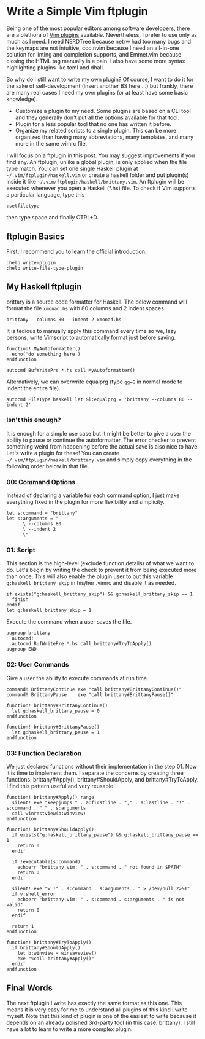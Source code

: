 # Write a Simple Vim ftplugin

Being one of the most popular editors among software developers, there are a plethora of [Vim plugins](https://vimawesome.com/) available. Nevertheless, I prefer to use only as much as I need. I need NERDTree because netrw had too many bugs and the keymaps are not intuitive, coc.nvim because I need an all-in-one solution for linting and completion supports, and Emmet.vim because closing the HTML tag manually is a pain. I also have some more syntax highlighting plugins like toml and dhall.

So why do I still want to write my own plugin? Of course, I want to do it for the sake of self-development (insert another BS here ...) but frankly, there are many real cases I need my own plugins (or at least have some basic knowledge).

- Customize a plugin to my need. Some plugins are based on a CLI tool and they generally don't put all the options available for that tool.
- Plugin for a less popular tool that no one has written it before.
- Organize my related scripts to a single plugin. This can be more organized than having many abbreviations, many templates, and many more in the same .vimrc file.

I will focus on a ftplugin in this post. You may suggest improvements if you find any. An ftplugin, unlike a global plugin, is only applied when the file type match. You can set one single Haskell plugin at `~/.vim/ftplugin/haskell.vim` or create a haskell folder and put plugin(s) inside it like `~/.vim/ftplugin/haskell/brittany.vim`. An ftplugin will be executed whenever you open a Haskell (\*.hs) file. To check if Vim supports a particular language, type this

```vim
:setfiletype
```

then type space and finally CTRL+D.

## ftplugin Basics

First, I recommend you to learn the official introduction.

```vim
:help write-plugin
:help write-file-type-plugin
```

## My Haskell ftplugin

brittary is a source code formatter for Haskell. The below command will format the file `xmonad.hs` with 80 columns and 2 indent spaces.

```
brittany --columns 80 --indent 2 xmonad.hs
```

It is tedious to manually apply this command every time so we, lazy persons, write Vimscript to automatically format just before saving.

```vim
function! MyAutoformatter()
  echo('do something here')
endfunction

autocmd BufWritePre *.hs call MyAutoformatter()
```

Alternatively, we can overwrite equalprg (type `gg=G` in normal mode to indent the entire file).

```vim
autocmd FileType haskell let &l:equalprg = 'brittany --columns 80 --indent 2'
```

### Isn't this enough?

It is enough for a simple use case but it might be better to give a user the ability to pause or continue the autoformatter. The error checker to prevent something weird from happening before the actual save is also nice to have. Let's write a plugin for these! You can create `~/.vim/ftplugin/haskell/brittany.vim` and simply copy everything in the following order below in that file.

### 00: Command Options

Instead of declaring a variable for each command option, I just make everything fixed in the plugin for more flexibility and simplicity.

```vim
let s:command = "brittany"
let s:arguments = "
      \ --columns 80
      \ --indent 2
      \"
```

### 01: Script

This section is the high-level (exclude function details) of what we want to do. Let's begin by writing the check to prevent it from being executed more than once. This will also enable the plugin user to put this variable `g:haskell_brittany_skip` in his/her .vimrc and disable it as needed.

```vim
if exists("g:haskell_brittany_skip") && g:haskell_brittany_skip == 1
  finish
endif
let g:haskell_brittany_skip = 1
```

Execute the command when a user saves the file.

```vim
augroup brittany
  autocmd!
  autocmd BufWritePre *.hs call brittany#TryToApply()
augroup END
```

### 02: User Commands

Give a user the ability to execute commands at run time.

```vim
command! BrittanyContinue exe "call brittany#BrittanyContinue()"
command! BrittanyPause    exe "call brittany#BrittanyPause()"

function! brittany#BrittanyContinue()
  let g:haskell_brittany_pause = 0
endfunction

function! brittany#BrittanyPause()
  let g:haskell_brittany_pause = 1
endfunction
```

### 03: Function Declaration

We just declared functions without their implementation in the step 01. Now it is time to implement them. I separate the concerns by creating three functions: brittany#Apply(), brittany#ShouldApply, and brittany#TryToApply. I find this pattern useful and very reusable.

```vim
function! brittany#Apply() range
  silent! exe "keepjumps " . a:firstline . "," . a:lastline . "!" . s:command . " " . s:arguments
  call winrestview(b:winview)
endfunction

function! brittany#ShouldApply()
  if exists("g:haskell_brittany_pause") && g:haskell_brittany_pause == 1
    return 0
  endif

  if !executable(s:command)
    echoerr "brittany.vim: " . s:command . " not found in $PATH"
    return 0
  endif

  silent! exe "w !" . s:command . s:arguments . " > /dev/null 2>&1"
  if v:shell_error
    echoerr "brittany.vim: " . s:command . s:arguments . " is not valid"
    return 0
  endif

  return 1
endfunction

function! brittany#TryToApply()
  if brittany#ShouldApply()
    let b:winview = winsaveview()
    exe "%call brittany#Apply()"
  endif
endfunction
```

## Final Words

The next ftplugin I write has exactly the same format as this one. This means it is very easy for me to understand all plugins of this kind I write myself. Note that this kind of plugin is one of the easiest to write because it depends on an already polished 3rd-party tool (in this case: brittany). I still have a lot to learn to write a more complex plugin.
